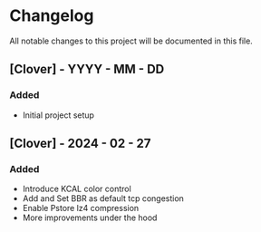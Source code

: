 # Changelog

All notable changes to this project will be documented in this file.

## [Clover] - YYYY - MM - DD

### Added
- Initial project setup

## [Clover] - 2024 - 02 - 27

### Added
- Introduce KCAL color control
- Add and Set BBR as default tcp congestion
- Enable Pstore lz4 compression
- More improvements under the hood